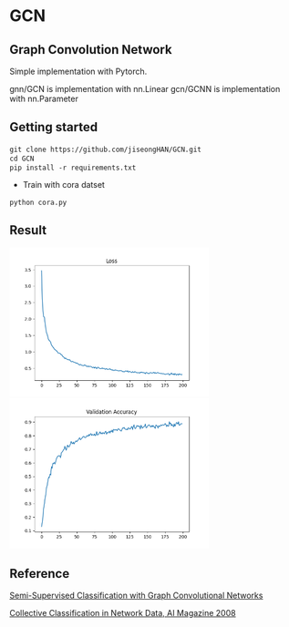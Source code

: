 # GCN

## Graph Convolution Network

Simple implementation with Pytorch.

gnn/GCN is implementation with nn.Linear
gcn/GCNN is implementation with nn.Parameter

## Getting started

```
git clone https://github.com/jiseongHAN/GCN.git
cd GCN
pip install -r requirements.txt
```
* Train with cora datset
```
python cora.py
```

## Result
<p float="center">
    <img src="asset/loss.png", width="350"/>
    <img src="asset/val.png", width="350"/>
</p>


## Reference
[Semi-Supervised Classification with Graph Convolutional Networks](https://arxiv.org/pdf/1609.02907.pdf)

[Collective Classification in Network Data, AI Magazine 2008](http://linqs.cs.umd.edu/projects/projects/lbc/)
